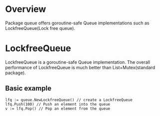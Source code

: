 # Overview

Package queue offers goroutine-safe Queue implementations such as LockfreeQueue(Lock free queue).

# LockfreeQueue

LockfreeQueue is a goroutine-safe Queue implementation. The overall performance of LockfreeQueue is much better than List+Mutex(standard package).

## Basic example

    lfq := queue.NewLockfreeQueue() // create a LockfreeQueue
    lfq.Push(100) // Push an element into the queue
    v := lfq.Pop() // Pop an element from the queue
